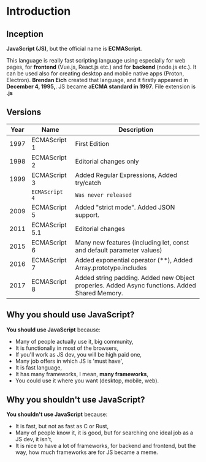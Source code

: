 # Introduction

## Inception

**JavaScript (JS)**, but the official name is **ECMAScript**.

This language is really fast scripting language using especially for web pages, for **frontend** (Vue.js, React.js etc.) and for **backend** (node.js etc.). It can be used also for creating desktop and mobile native apps (Proton, Electron).
**Brendan Eich** created that language, and it firstly appeared in **December 4, 1995,**. JS became a**ECMA standard in 1997**.
File extension is **.js**

## Versions

| **Year**      | **Name**       | **Description** |
| ------------- | -------------  | ----- |
| 1997          | ECMAScript 1   | First Edition |
| 1998          | ECMAScript 2   | Editorial changes only |
| 1999          | ECMAScript 3   | Added Regular Expressions, Added try/catch |
|               | `ECMAScript 4` | `Was never released` |
| 2009          | ECMAScript 5   | Added "strict mode". Added JSON support. |
| 2011          | ECMAScript 5.1 | Editorial changes |
| 2015          | ECMAScript 6   | Many new features (including let, const and default parameter values) |
| 2016          | ECMAScript 7   | Added exponential operator (**), Added Array.prototype.includes  |
| 2017          | ECMAScript 8   | Added string padding. Added new Object properies. Added Async functions. Added Shared Memory. |

## Why you should use JavaScript?

**You should use JavaScript** because:

- Many of people actually use it, big community,
- It is functionally in most of the browsers,
- If you'll work as JS dev, you will be high paid one,
- Many job offers in which JS is 'must have',
- It is fast language,
- It has many frameworks, I mean, **many frameworks**,
- You could use it where you want (desktop, mobile, web).

## Why you shouldn't use JavaScript?

**You shouldn't use JavaScript** because:

- It is fast, but not as fast as C or Rust,
- Many of people know it, it is good, but for searching one ideal job as a JS dev, it isn't,
- It is nice to have a lot of frameworks, for backend and frontend, but the way, how much frameworks are for JS became a meme.